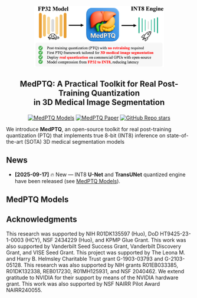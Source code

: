 <div align="center">
  <img src="documents/fig_ptq.png" alt="MedPTQ overview" width=70%>
</div>

<h2><p align="center">
  MedPTQ: A Practical Toolkit for Real Post-Training Quantization<br>
  in 3D Medical Image Segmentation
</p></h2>

<div align="center">

[![MedPTQ Models](https://img.shields.io/badge/MedPTQ-Models-009F76.svg)](#medptq-models)
[![MedPTQ Paper](https://img.shields.io/badge/MedPTQ-Paper-009F76.svg)](https://arxiv.org/abs/2501.17343)
[![GitHub Repo stars](https://img.shields.io/github/stars/hrlblab/PTQ?style=social)](https://github.com/hrlblab/PTQ/stargazers)


</div>

We introduce **MedPTQ**, an open-source toolkit for real post-training quantization (PTQ) that implements true 8-bit (INT8) inference on state-of-the-art (SOTA) 3D medical segmentation models

## News

- **[2025-09-17]** 🔥 New — INT8 **U-Net** and **TransUNet** quantized engine have been released (see [MedPTQ Models](#medptq-models)).

## MedPTQ Models

## Acknowledgments

This research was supported by NIH R01DK135597 (Huo), DoD HT9425-23-1-0003 (HCY), NSF 2434229 (Huo), and KPMP Glue Grant. This work was also supported by Vanderbilt Seed Success Grant, Vanderbilt Discovery Grant, and VISE Seed Grant. This project was supported by The Leona M. and Harry B. Helmsley Charitable Trust grant G-1903-03793 and G-2103-05128. This research was also supported by NIH grants R01EB033385, R01DK132338, REB017230, R01MH125931, and NSF 2040462. We extend gratitude to NVIDIA for their support by means of the NVIDIA hardware grant. This work was also supported by NSF NAIRR Pilot Award NAIRR240055.